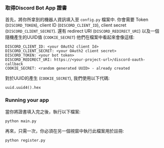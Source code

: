 ### 取得Discord Bot App 證書

首先，將你所拿到的機器人資訊填入至 `config.py` 檔案中. 你會需要 Token (`DISCORD_TOKEN`), client ID (`DISCORD_CLIENT_ID`), client secret (`DISCORD_CLIENT_SECRET`). 還有 redirect URI (`DISCORD_REDIRECT_URI`) 以及一個隨機產生的UUID值 (`COOKIE_SECRET`) 
他們在檔案中看起來會像這樣:

```
DISCORD_CLIENT_ID: <your OAuth2 client Id>
DISCORD_CLIENT_SECRET: <your OAuth2 client secret>
DISCORD_TOKEN: <your bot token>
DISCORD_REDIRECT_URI: https://<your-project-url>/discord-oauth-callback
COOKIE_SECRET: <random generated UUID> - already created
```

對於UUID的產生 (`COOKIE_SECRET`), 我們使用以下代碼:

```
uuid.uuid4().hex
```

### Running your app

當你將證書填入完之後，執行以下檔案:

```
python main.py
```

再來，只需一次，你必須在另一個視窗中執行此檔案用於註冊:

```
python register.py
```
